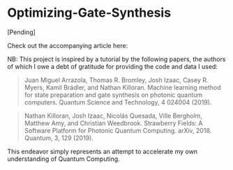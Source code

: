 # Optimizing-Gate-Synthesis
[Pending]

Check out the accompanying article here:

NB: This project is inspired by a tutorial by the following papers, the authors of which I owe a debt of gratitude for providing the code and data I used:

> Juan Miguel Arrazola, Thomas R. Bromley, Josh Izaac, Casey R. Myers, Kamil Brádler, and Nathan Killoran. Machine learning method for state preparation and gate synthesis on photonic quantum computers. Quantum Science and Technology, 4 024004 (2019).

> Nathan Killoran, Josh Izaac, Nicolás Quesada, Ville Bergholm, Matthew Amy, and Christian Weedbrook. Strawberry Fields: A Software Platform for Photonic Quantum Computing. arXiv, 2018. Quantum, 3, 129 (2019).

This endeavor simply represents an attempt to accelerate my own understanding of Quantum Computing. 
